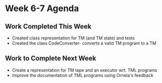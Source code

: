 # Week 6-7 Agenda

## Work Completed This Week
* Created class representation for TM (and TM state) and tests
* Created the class CodeConverter- converts a valid TM program to a TM

## Work to Complete Next Week
* Create a representation for TM tape and an executor wrt. TML programs
* Improve the documentation of TML programs using Ornela's feedback